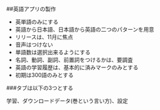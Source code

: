 ##英語アプリの製作


* 英単語のみにする  
* 英語から日本語、日本語から英語の二つのパターンを用意  
* リリースは、11月に焦点  
* 音声はつけない
* 単語数は選択出来るようにする
* 名詞、動詞、副詞、前置詞をつけるかは、要調査
* 英語の学習履歴は、基本的に済みマークのみとする
* 初期は300語のみとする



###タブは以下の3つとする

学習、ダウンロードデータ(巻という言い方)、設定


